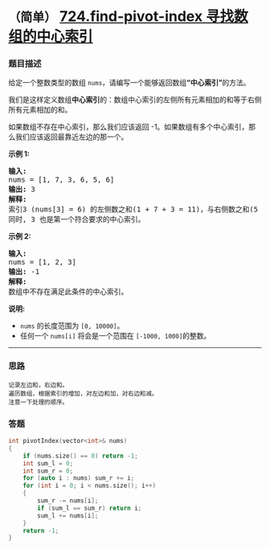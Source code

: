 # `（简单）` [724.find-pivot-index 寻找数组的中心索引](https://leetcode-cn.com/problems/find-pivot-index/)

### 题目描述
<p>给定一个整数类型的数组&nbsp;<code>nums</code>，请编写一个能够返回数组<strong>“中心索引”</strong>的方法。</p>

<p>我们是这样定义数组<strong>中心索引</strong>的：数组中心索引的左侧所有元素相加的和等于右侧所有元素相加的和。</p>

<p>如果数组不存在中心索引，那么我们应该返回 -1。如果数组有多个中心索引，那么我们应该返回最靠近左边的那一个。</p>

<p><strong>示例 1:</strong></p>

<pre><strong>输入:</strong> 
nums = [1, 7, 3, 6, 5, 6]
<strong>输出:</strong> 3
<strong>解释:</strong> 
索引3 (nums[3] = 6) 的左侧数之和(1 + 7 + 3 = 11)，与右侧数之和(5 + 6 = 11)相等。
同时, 3 也是第一个符合要求的中心索引。
</pre>

<p><strong>示例 2:</strong></p>

<pre><strong>输入:</strong> 
nums = [1, 2, 3]
<strong>输出:</strong> -1
<strong>解释:</strong> 
数组中不存在满足此条件的中心索引。</pre>

<p><strong>说明:</strong></p>

<ul>
	<li><code>nums</code> 的长度范围为&nbsp;<code>[0, 10000]</code>。</li>
	<li>任何一个&nbsp;<code>nums[i]</code> 将会是一个范围在&nbsp;<code>[-1000, 1000]</code>的整数。</li>
</ul>


---
### 思路
```
记录左边和，右边和。  
遍历数组，根据索引的增加，对左边和加，对右边和减。  
注意一下处理的顺序。
```

### 答题
``` C++
int pivotIndex(vector<int>& nums) 
{
	if (nums.size() == 0) return -1;
	int sum_l = 0;
	int sum_r = 0;
	for (auto i : nums) sum_r += i;
	for (int i = 0; i < nums.size(); i++)
	{
		sum_r -= nums[i];
		if (sum_l == sum_r) return i;
		sum_l += nums[i];
	}
	return -1;
}
```

